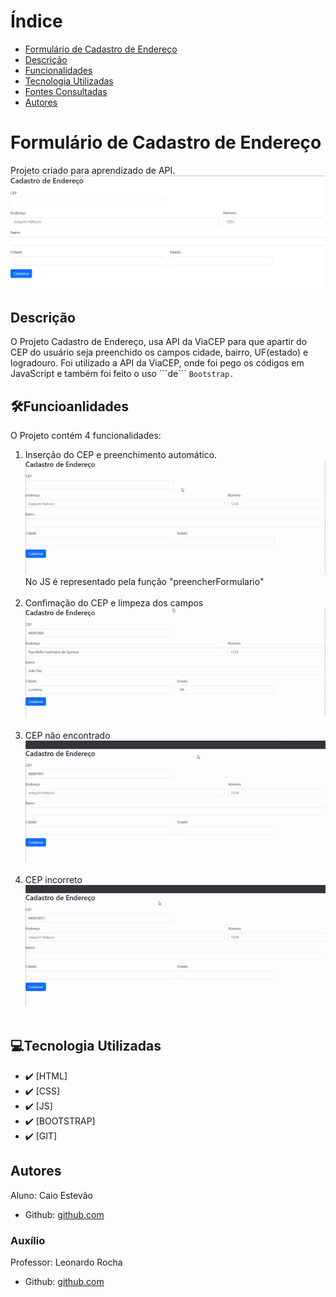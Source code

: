 # Índice 

* [Formulário de Cadastro de Endereço](#formulario-de-cadastro-de-endereço)  
* [Descrição](#descri%C3%A7%C3%A3o) 
* [Funcionalidades](#funcioanlidades)  
* [Tecnologia Utilizadas](#tecnologia-utilizadas)  
* [Fontes Consultadas](#fontes-consultadas)  
* [Autores](#autores)  


# Formulário de Cadastro de Endereço
Projeto criado para aprendizado de API.
![Capa do Projeto](doc/img/capaendereco.png)


## Descrição
O Projeto Cadastro de Endereço, usa API da ViaCEP para que apartir do CEP do usuário seja preenchido os campos cidade, bairro, UF(estado) e logradouro. Foi utilizado a API da ViaCEP, onde foi pego os códigos em JavaScript e também foi feito o uso ´´´de´´´ ``Bootstrap.``


## 🛠️Funcioanlidades
O Projeto contém 4 funcionalidades:
<ol>
    <li>Inserção do CEP e preenchimento automático. <br><img src="doc/inserindoCEP.gif"><br> No JS é representado pela função "preencherFormulario"</li><br>
    <li>Confimação do CEP e limpeza dos campos <br><img src="doc/cadastrandoCEP.gif"><br></li><br>
    <li>CEP não encontrado <br><img src="doc/CEPnaoencontrado.gif"> <br></li><br>
    <li>CEP incorreto <br><img src="doc/CEPincorreto.gif"> <br></li><br>
</ol>


## 💻Tecnologia Utilizadas
- :heavy_check_mark: [HTML]
- :heavy_check_mark: [CSS]
- :heavy_check_mark: [JS]
- :heavy_check_mark: [BOOTSTRAP]
- :heavy_check_mark: [GIT]


## Autores
Aluno: Caio Estevão
- Github: [github.com](https://github.com/Caioestevao1000)

### Auxílio
Professor: Leonardo Rocha
- Github: [github.com](https://github.com/LeonardoRochaMarista)
